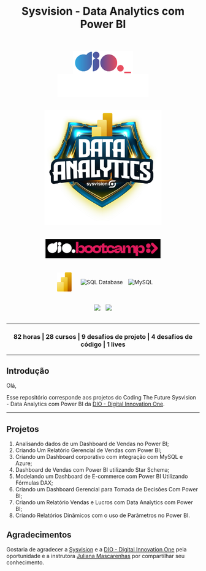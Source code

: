 <div align="center">
    <h1>Sysvision - Data Analytics com Power BI</h1>
</div>
<br><br>

<div align="center">
    <img align="center" src="assets\images\dio-logo.png" alt="Logo DIO" width="" height="60" hspace="80">
    <img align="center" src="assets\images\sysvision-logo-darkmode.png" alt="Logo Sysvision" width="" height="60" hspace="">               
</div>
<br><br>

<div align="center"><img src="assets\images\bootcamp-logo.png" alt="Logo bootcamp" width="" height="300" hspace="">
</div>
<br><br>

<div align="center">
    <img src="assets\images\bootcamp-dio.png" alt="Bootcamp DIO" width="300" height="" hspace="10">
</div>     
<br><br>

<div align="center">                           
    <img align="center" src="assets/images/power-bi.png" alt="Power Bi" height="50" hspace="10">
    <img align="center" src="https://cdn.jsdelivr.net/gh/devicons/devicon@latest/icons/azuresqldatabase/azuresqldatabase-original.svg" alt="SQL Database" height="50" hspace="10">    
    <img align="center" src="https://cdn.jsdelivr.net/gh/devicons/devicon@latest/icons/mysql/mysql-original-wordmark.svg" alt="MySQL" height="80">                
</div>
<br><br>

<div align="center">
    <img src="https://img.shields.io/badge/IN%C3%8DCIO-30%2F07%2F2024-green" hspace="5">
    <img src="https://img.shields.io/badge/T%C3%89RMINO-22%2F09%2F2024-red" hspace="5">
    
</div>
<br>
<hr>
<div align="center">
<h3>82 horas | 28 cursos | 9 desafios de projeto | 4 desafios de código | 1 lives</h3>
</div>
<hr>

## Introdução
Olá,

Esse repositório corresponde aos projetos do Coding The Future Sysvision - Data Analytics com Power BI da [DIO - Digital Innovation One](https://www.dio.me/).
<hr>

## Projetos

1. Analisando dados de um Dashboard de Vendas no Power BI;
2. Criando Um Relatório Gerencial de Vendas com Power BI;
3. Criando um Dashboard corporativo com integração com MySQL e Azure;
4. Dashboard de Vendas com Power BI utilizando Star Schema;
5. Modelando um Dashboard de E-commerce com Power BI Utilizando Fórmulas DAX;
6. Criando um Dashboard Gerencial para Tomada de Decisões Com Power BI;
7. Criando um Relatório Vendas e Lucros com Data Analytics com Power BI;
8. Criando Relatórios Dinâmicos com o uso de Parâmetros no Power BI.

## Agradecimentos
Gostaria de agradecer a [Sysvision](https://www.sysvision.global/) e a [DIO - Digital Innovation One](https://www.dio.me/) pela oportunidade e a instrutora [Juliana Mascarenhas](https://www.linkedin.com/in/juliana-mascarenhas-ds/) por compartilhar seu conhecimento.
